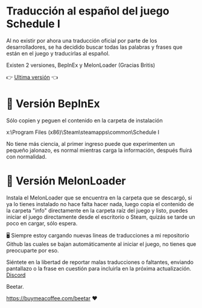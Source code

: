 # Traducción al español del juego Schedule I
Al no existir por ahora una traducción oficial por parte de los desarrolladores, se ha decidido buscar todas las palabras y frases que están en el juego y traducirlas al español.

Existen 2 versiones, BepInEx y MelonLoader (Gracias Britis)


:point_right:  [Ultima versión](https://github.com/Beetario/schedule1_Spanish/archive/refs/heads/main.zip) :point_left:


# 🔰 Versión BepInEx

Sólo copien y peguen el contenido en la carpeta de instalación 

x:\Program Files (x86)\Steam\steamapps\common\Schedule I

No tiene más ciencia, al primer ingreso puede que experimenten un pequeño jalonazo, es normal mientras carga la información, después fluirá con normalidad. 

# 🔰 Versión MelonLoader

Instala el MelonLoader que se encuentra en la carpeta que se descargó, si ya lo tienes instalado no hace falta hacer nada, 
luego copia el contenido de la carpeta "info" directamente en la carpeta raíz del juego y listo, puedes iniciar el juego directamente desde el escritorio o Steam, quizás se tarde un poco en cargar, sólo espera. 


🖥 Siempre estoy cargando nuevas lineas de traducciones a mi repositorio Github las cuales se bajan automáticamente al iniciar el juego, no tienes que preocuparte por eso. 


Siéntete en la libertad de reportar malas traducciones o faltantes, enviando pantallazo o la frase en cuestión para incluirla en la próxima actualización. [Discord ](https://discord.gg/aSvFe9CTrf)


Beetar.

https://buymeacoffee.com/beetar ❤
